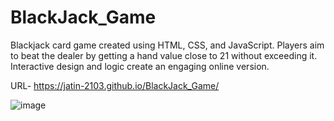 # BlackJack_Game
Blackjack card game created using HTML, CSS, and JavaScript.
 Players aim to beat the dealer by getting a hand value close to 21 without exceeding it. Interactive design and logic create an engaging online version.

 URL-  https://jatin-2103.github.io/BlackJack_Game/

![image](https://github.com/Jatin-2103/BlackJack_Game/assets/126080697/57b096f2-14ae-48c5-9811-5e77354b40ab)

